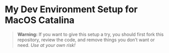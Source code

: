 # My Dev Environment Setup for MacOS Catalina

> **Warning:** If you want to give this setup a try, you should first fork this repository, review the code, and remove things you don’t want or need. *Use at your own risk!*

